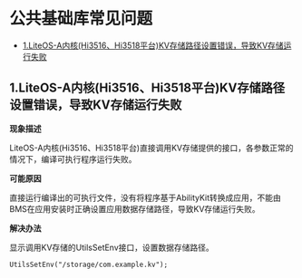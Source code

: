 # 公共基础库常见问题<a name="ZH-CN_TOPIC_0000001058735275"></a>

-   [1.LiteOS-A内核\(Hi3516、Hi3518平台\)KV存储路径设置错误，导致KV存储运行失败](#section2041345718513)

## 1.LiteOS-A内核\(Hi3516、Hi3518平台\)KV存储路径设置错误，导致KV存储运行失败<a name="section2041345718513"></a>

**现象描述**

LiteOS-A内核\(Hi3516、Hi3518平台\)直接调用KV存储提供的接口，各参数正常的情况下，编译可执行程序运行失败。

**可能原因**

直接运行编译出的可执行文件，没有将程序基于AbilityKit转换成应用，不能由BMS在应用安装时正确设置应用数据存储路径，导致KV存储运行失败。

**解决办法**

显示调用KV存储的UtilsSetEnv接口，设置数据存储路径。

```
UtilsSetEnv("/storage/com.example.kv");
```

